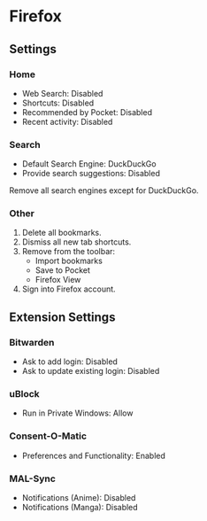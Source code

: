 # Firefox

## Settings

### Home

- Web Search: Disabled
- Shortcuts: Disabled
- Recommended by Pocket: Disabled
- Recent activity: Disabled

### Search

- Default Search Engine: DuckDuckGo
- Provide search suggestions: Disabled

Remove all search engines except for DuckDuckGo.

### Other

1. Delete all bookmarks.
2. Dismiss all new tab shortcuts.
3. Remove from the toolbar:
   - Import bookmarks
   - Save to Pocket
   - Firefox View
4. Sign into Firefox account.

## Extension Settings

### Bitwarden

- Ask to add login: Disabled
- Ask to update existing login: Disabled

### uBlock

- Run in Private Windows: Allow

### Consent-O-Matic

- Preferences and Functionality: Enabled

### MAL-Sync

- Notifications (Anime): Disabled
- Notifications (Manga): Disabled
